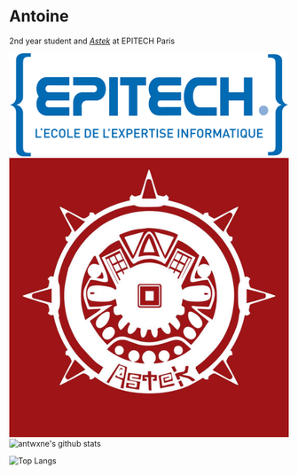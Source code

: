 # Antoine

2nd year student and [_Astek_](https://www.epitech.eu/fr/actualites-evenements/lab-astek-art79/) at EPITECH Paris

[![](.images/epitech-logo.png)](https://www.epitech.eu/) [![](.images/astek-logo.png)](https://www.epitech.eu/fr/actualites-evenements/lab-astek-art79/)
![antwxne's github stats](https://github-readme-stats.vercel.app/api?username=antwxne)

![Top Langs](https://github-readme-stats.vercel.app/api/top-langs/?username=antwxne)



<!--
**antwxne/antwxne** is a ✨ _special_ ✨ repository because its `README.md` (this file) appears on your GitHub profile.

Here are some ideas to get you started:

- 🔭 I’m currently working on ...
- 🌱 I’m currently learning ...
- 👯 I’m looking to collaborate on ...
- 🤔 I’m looking for help with ...
- 💬 Ask me about ...
- 📫 How to reach me: ...
- 😄 Pronouns: ...
- ⚡ Fun fact: ...
-->
